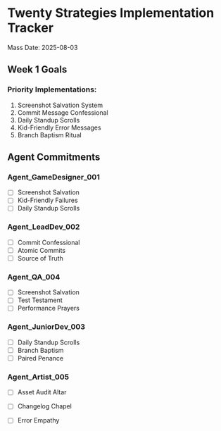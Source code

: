 # Twenty Strategies Implementation Tracker

Mass Date: 2025-08-03

## Week 1 Goals

### Priority Implementations:
1. Screenshot Salvation System
2. Commit Message Confessional
3. Daily Standup Scrolls
4. Kid-Friendly Error Messages
5. Branch Baptism Ritual

## Agent Commitments

### Agent_GameDesigner_001
- [ ] Screenshot Salvation
- [ ] Kid-Friendly Failures
- [ ] Daily Standup Scrolls

### Agent_LeadDev_002
- [ ] Commit Confessional
- [ ] Atomic Commits
- [ ] Source of Truth

### Agent_QA_004
- [ ] Screenshot Salvation
- [ ] Test Testament
- [ ] Performance Prayers

### Agent_JuniorDev_003
- [ ] Daily Standup Scrolls
- [ ] Branch Baptism
- [ ] Paired Penance

### Agent_Artist_005
- [ ] Asset Audit Altar
- [ ] Changelog Chapel
- [ ] Error Empathy

